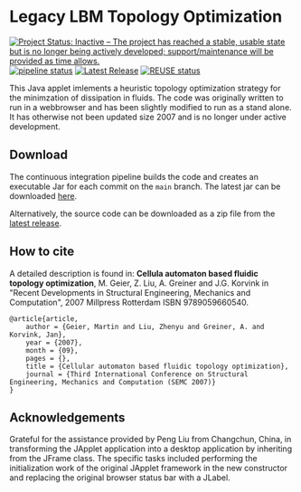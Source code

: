 <!--
SPDX-FileCopyrightText: 2023 Martin Geier <mailto:geier(at)irmb.tu-bs.de>
SPDX-License-Identifier: CC-BY-4.0
-->
# Legacy LBM Topology Optimization
[![Project Status: Inactive – The project has reached a stable, usable state but is no longer being actively developed; support/maintenance will be provided as time allows.](https://www.repostatus.org/badges/latest/inactive.svg)](https://www.repostatus.org/#inactive)
 [![pipeline status](https://git.rz.tu-bs.de/irmb/legacy-lbm-topology-optimization/badges/main/pipeline.svg)](https://git.rz.tu-bs.de/irmb/legacy-lbm-topology-optimization/-/commits/main)
 [![Latest Release](https://git.rz.tu-bs.de/irmb/legacy-lbm-topology-optimization/-/badges/release.svg)](https://git.rz.tu-bs.de/irmb/legacy-lbm-topology-optimization/-/releases) [![REUSE status](https://api.reuse.software/badge/git.rz.tu-bs.de/irmb/legacy-lbm-topology-optimization)](https://api.reuse.software/info/git.rz.tu-bs.de/irmb/legacy-lbm-topology-optimization)


This Java applet imlements a heuristic topology optimization strategy for the minimzation of dissipation in fluids. The code was originally written to run in a webbrowser and has been slightly modified to run as a stand alone. It has otherwise not been updated size 2007 and is no longer under active development.

## Download
The continuous integration pipeline builds the code and creates an executable Jar for each commit on the `main` branch. The latest jar can be downloaded [here](https://git.rz.tu-bs.de/api/v4/projects/4898/jobs/artifacts/main/download?job=compile_java).

Alternatively, the source code can be downloaded as a zip file from the [latest release](https://git.rz.tu-bs.de/irmb/legacy-lbm-topology-optimization/-/releases).


## How to cite
A detailed description is found in: **Cellula automaton based fluidic topology optimization**, M. Geier, Z. Liu, A. Greiner and J.G. Korvink in "Recent Developments in Structural Engineering, Mechanics and Computation", 2007 Millpress Rotterdam ISBN 9789059660540.

```
@article{article,
    author = {Geier, Martin and Liu, Zhenyu and Greiner, A. and Korvink, Jan},
    year = {2007},
    month = {09},
    pages = {},
    title = {Cellular automaton based fluidic topology optimization},
    journal = {Third International Conference on Structural Engineering, Mechanics and Computation (SEMC 2007)}
}
```


## Acknowledgements
Grateful for the assistance provided by Peng Liu from Changchun, China, in transforming the JApplet application into a desktop application by inheriting from the JFrame class.
The specific tasks included performing the initialization work of the original JApplet framework in the new constructor and replacing the original browser status bar with a JLabel.
